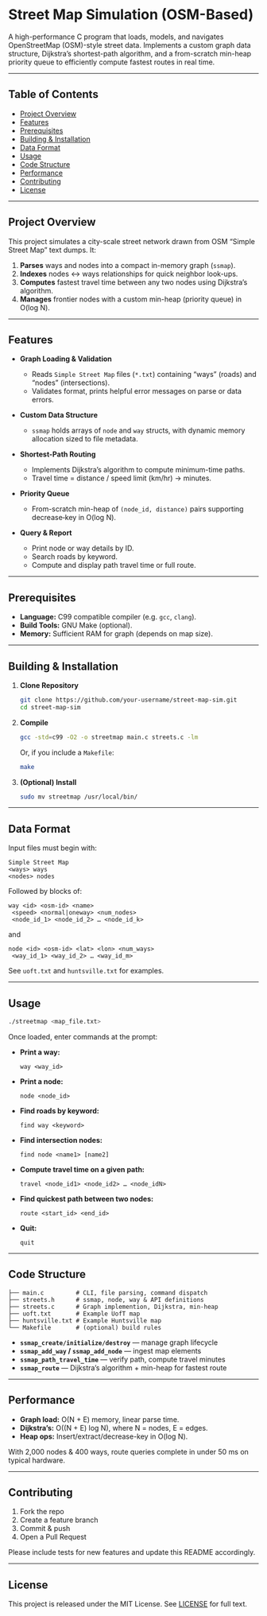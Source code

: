 # Street Map Simulation (OSM-Based)

A high-performance C program that loads, models, and navigates OpenStreetMap (OSM)-style street data. Implements a custom graph data structure, Dijkstra’s shortest-path algorithm, and a from-scratch min-heap priority queue to efficiently compute fastest routes in real time.

---

## Table of Contents

- [Project Overview](#project-overview)  
- [Features](#features)  
- [Prerequisites](#prerequisites)  
- [Building & Installation](#building--installation)  
- [Data Format](#data-format)  
- [Usage](#usage)  
- [Code Structure](#code-structure)  
- [Performance](#performance)  
- [Contributing](#contributing)  
- [License](#license)  

---

## Project Overview

This project simulates a city-scale street network drawn from OSM “Simple Street Map” text dumps. It:

1. **Parses** ways and nodes into a compact in-memory graph (`ssmap`).
2. **Indexes** nodes ↔ ways relationships for quick neighbor look-ups.
3. **Computes** fastest travel time between any two nodes using Dijkstra’s algorithm.
4. **Manages** frontier nodes with a custom min-heap (priority queue) in O(log N).

---

## Features

- **Graph Loading & Validation**  
  - Reads `Simple Street Map` files (`*.txt`) containing “ways” (roads) and “nodes” (intersections).  
  - Validates format, prints helpful error messages on parse or data errors.

- **Custom Data Structure**  
  - `ssmap` holds arrays of `node` and `way` structs, with dynamic memory allocation sized to file metadata.

- **Shortest-Path Routing**  
  - Implements Dijkstra’s algorithm to compute minimum-time paths.  
  - Travel time = distance / speed limit (km/hr) → minutes.

- **Priority Queue**  
  - From-scratch min-heap of `(node_id, distance)` pairs supporting decrease‐key in O(log N).

- **Query & Report**  
  - Print node or way details by ID.  
  - Search roads by keyword.  
  - Compute and display path travel time or full route.

---

## Prerequisites

- **Language:** C99 compatible compiler (e.g. `gcc`, `clang`).  
- **Build Tools:** GNU Make (optional).  
- **Memory:** Sufficient RAM for graph (depends on map size).

---

## Building & Installation

1. **Clone Repository**  
   ```bash
   git clone https://github.com/your-username/street-map-sim.git
   cd street-map-sim
   ```

2. **Compile**  
   ```bash
   gcc -std=c99 -O2 -o streetmap main.c streets.c -lm
   ```  
   Or, if you include a `Makefile`:  
   ```bash
   make
   ```

3. **(Optional) Install**  
   ```bash
   sudo mv streetmap /usr/local/bin/
   ```

---

## Data Format

Input files must begin with:
```
Simple Street Map
<ways> ways
<nodes> nodes
```
Followed by blocks of:
```
way <id> <osm-id> <name>
 <speed> <normal|oneway> <num_nodes>
 <node_id_1> <node_id_2> … <node_id_k>
```
and
```
node <id> <osm-id> <lat> <lon> <num_ways>
 <way_id_1> <way_id_2> … <way_id_m>
```

See `uoft.txt` and `huntsville.txt` for examples.

---

## Usage

```bash
./streetmap <map_file.txt>
```

Once loaded, enter commands at the prompt:

- **Print a way:**  
  ```
  way <way_id>
  ```
- **Print a node:**  
  ```
  node <node_id>
  ```
- **Find roads by keyword:**  
  ```
  find way <keyword>
  ```
- **Find intersection nodes:**  
  ```
  find node <name1> [name2]
  ```
- **Compute travel time on a given path:**  
  ```
  travel <node_id1> <node_id2> … <node_idN>
  ```
- **Find quickest path between two nodes:**  
  ```
  route <start_id> <end_id>
  ```
- **Quit:**  
  ```
  quit
  ```

---

## Code Structure

```
├── main.c         # CLI, file parsing, command dispatch
├── streets.h      # ssmap, node, way & API definitions
├── streets.c      # Graph implemention, Dijkstra, min-heap
├── uoft.txt       # Example UofT map
├── huntsville.txt # Example Huntsville map
└── Makefile       # (optional) build rules
```

- **`ssmap_create/initialize/destroy`** — manage graph lifecycle  
- **`ssmap_add_way` / `ssmap_add_node`** — ingest map elements  
- **`ssmap_path_travel_time`** — verify path, compute travel minutes  
- **`ssmap_route`** — Dijkstra’s algorithm + min-heap for fastest route  

---

## Performance

- **Graph load:** O(N + E) memory, linear parse time.  
- **Dijkstra’s:** O((N + E) log N), where N = nodes, E = edges.  
- **Heap ops:** Insert/extract/decrease-key in O(log N).

With 2,000 nodes & 400 ways, route queries complete in under 50 ms on typical hardware.

---

## Contributing

1. Fork the repo  
2. Create a feature branch  
3. Commit & push  
4. Open a Pull Request  

Please include tests for new features and update this README accordingly.

---

## License

This project is released under the MIT License. See [LICENSE](LICENSE) for full text.
